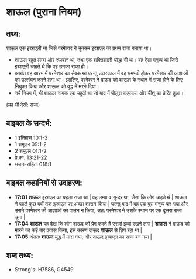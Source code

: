# शाऊल (पुराना नियम) #

## तथ्य: ##

शाऊल एक इस्राएली था जिसे परमेश्वर ने चुनकर इस्राएल का प्रथम राजा बनाया था।

* शाऊल बहुत लम्बा और रूपवान था, तथा एक शक्तिशाली योद्धा भी था। वह ऐसा मनुष्य था जिसे इस्राएली चाहते थे कि वह उनका राजा हो।
* अर्थात वह आरंभ में परमेश्वर का सेवक था परन्तु उत्तरकाल में वह घमण्डी होकर परमेश्वर की आज्ञाओं का उल्लंघन करने लगा था। इसलिए, परमेश्वर ने दाऊद को शाऊल के स्थान में राजा होने के लिए नियुक्त किया और शाऊल को युद्ध में मरने दिया।
* नये नियम में, भी शाऊल नामक एक यहूदी था जो बाद में पौलुस कहलाया और यीशु का प्रेरित हुआ।

(यह भी देखें: [राजा](../king.md))

## बाइबल के सन्दर्भ: ##

* 1 इतिहास 10:1-3
* 1 शमूएल 09:1-2
* 2 शमूएल 01:1-2
* प्रे.का. 13:21-22
* भजन-संहिता 018:1

## बाइबल कहानियों से उदाहरण: ##

* __17:01__ __शाऊल__ इस्राएल का पहला राजा था | वह लम्बा व सुन्दर था, जैसा कि लोग चाहते थे | शाऊल ने पहले कुछ वर्षों तक इस्राएल पर अच्छा शासन किया | परन्तु बाद में वह एक बुरा मनुष्य बन गया और उसने परमेश्वर की आज्ञाओं का पालन न किया, अत: परमेश्वर ने उसके स्थान पर एक दूसरा राजा चुना |
* __17:04__ __शाऊल__ यह देख कि लोग दाऊद को प्रेम करते है उससे ईर्ष्या रखने लगा | __शाऊल__ ने दाऊद को मारने का कई बार प्रयास किया, इस कारण दाऊद __शाऊल__ से छिप रहा था |  
* __17:05__ अंततः __शाऊल__ युद्ध में मारा गया, और दाऊद इस्राएल का राजा बन गया | 

## शब्द तथ्य: ##

* Strong's: H7586, G4549
